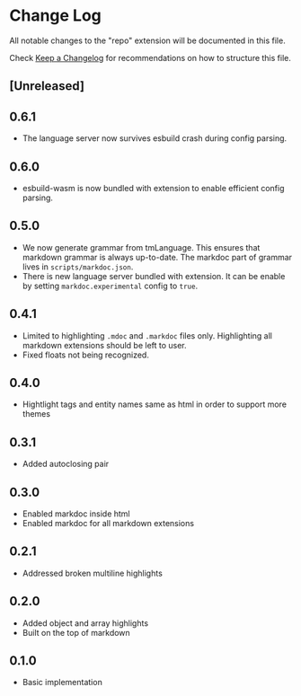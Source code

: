 # Change Log

All notable changes to the "repo" extension will be documented in this file.

Check [Keep a Changelog](http://keepachangelog.com/) for recommendations on how to structure this file.

## [Unreleased]

## 0.6.1

- The language server now survives esbuild crash during config parsing.

## 0.6.0

- esbuild-wasm is now bundled with extension to enable efficient config parsing.

## 0.5.0

- We now generate grammar from tmLanguage. This ensures that markdown grammar is always up-to-date. The markdoc part of grammar lives in `scripts/markdoc.json`.
- There is new language server bundled with extension. It can be enable by setting `markdoc.experimental` config to `true`.

## 0.4.1

- Limited to highlighting `.mdoc` and `.markdoc` files only. Highlighting all markdown extensions should be left to user.
- Fixed floats not being recognized.

## 0.4.0

- Hightlight tags and entity names same as html in order to support more themes

## 0.3.1

- Added autoclosing pair

## 0.3.0

- Enabled markdoc inside html
- Enabled markdoc for all markdown extensions

## 0.2.1

- Addressed broken multiline highlights

## 0.2.0

- Added object and array highlights
- Built on the top of markdown

## 0.1.0

- Basic implementation
